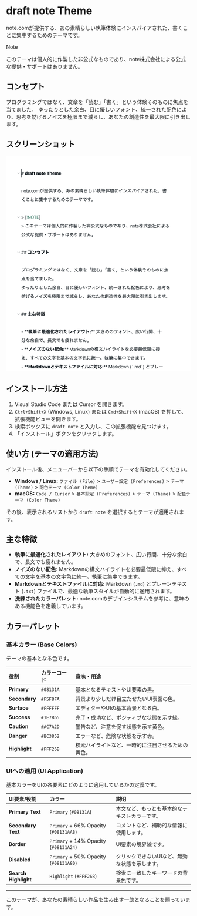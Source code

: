 # draft note Theme

note.comが提供する、あの素晴らしい執筆体験にインスパイアされた、書くことに集中するためのテーマです。

> [!NOTE]
> このテーマは個人的に作製した非公式なものであり、note株式会社による公式な提供・サポートはありません。

## コンセプト

プログラミングではなく、文章を「読む」「書く」という体験そのものに焦点を当てました。
ゆったりとした余白、目に優しいフォント、統一された配色により、思考を妨げるノイズを極限まで減らし、あなたの創造性を最大限に引き出します。

## スクリーンショット

![screenshot](./images/screenshot.png)

## インストール方法

1.  Visual Studio Code または Cursor を開きます。
2.  `Ctrl+Shift+X` (Windows, Linux) または `Cmd+Shift+X` (macOS) を押して、拡張機能ビューを開きます。
3.  検索ボックスに `draft note` と入力し、この拡張機能を見つけます。
4.  「インストール」ボタンをクリックします。

## 使い方 (テーマの適用方法)

インストール後、メニューバーから以下の手順でテーマを有効化してください。

-   **Windows / Linux:** `ファイル (File)` > `ユーザー設定 (Preferences)` > `テーマ (Theme)` > `配色テーマ (Color Theme)`
-   **macOS:** `Code / Cursor` > `基本設定 (Preferences)` > `テーマ (Theme)` > `配色テーマ (Color Theme)`

その後、表示されるリストから `draft note` を選択するとテーマが適用されます。

## 主な特徴

- **執筆に最適化されたレイアウト:** 大きめのフォント、広い行間、十分な余白で、長文でも疲れません。
- **ノイズのない配色:** Markdownの構文ハイライトを必要最低限に抑え、すべての文字を基本の文字色に統一。執筆に集中できます。
- **Markdownとテキストファイルに対応:** Markdown (`.md`) とプレーンテキスト (`.txt`) ファイルで、最適な執筆スタイルが自動的に適用されます。
- **洗練されたカラーパレット:** note.comのデザインシステムを参考に、意味のある機能色を定義しています。

## カラーパレット

### 基本カラー (Base Colors)

テーマの基本となる色です。

| 役割 | カラーコード | 意味・用途 |
| :--- | :--- | :--- |
| **Primary** | `#08131A` | 基本となるテキストやUI要素の黒。 |
| **Secondary** | `#F5F8FA` | 背景より少しだけ目立たせたいUI表面の色。 |
| **Surface** | `#FFFFFF` | エディターやUIの基本背景となる白。 |
| **Success** | `#1E7B65` | 完了・成功など、ポジティブな状態を示す緑。 |
| **Caution** | `#AC7A2D` | 警告など、注意を促す状態を示す黄色。 |
| **Danger** | `#BC3852` | エラーなど、危険な状態を示す赤。 |
| **Highlight** | `#FFF26B` | 検索ハイライトなど、一時的に注目させるための黄色。 |

### UIへの適用 (UI Application)

基本カラーをUIの各要素にどのように適用しているかの定義です。

| UI要素/役割 | カラー | 説明 |
| :--- | :--- | :--- |
| **Primary Text** | `Primary` (`#08131A`) | 本文など、もっとも基本的なテキストカラーです。 |
| **Secondary Text** | `Primary` + 66% Opacity (`#08131AA8`) | コメントなど、補助的な情報に使用します。 |
| **Border** | `Primary` + 14% Opacity (`#08131A24`) | UI要素の境界線です。 |
| **Disabled** | `Primary` + 50% Opacity (`#08131A80`) | クリックできないUIなど、無効な状態を示します。|
| **Search Highlight** | `Highlight` (`#FFF26B`) | 検索に一致したキーワードの背景色です。|

---

このテーマが、あなたの素晴らしい作品を生み出す一助となることを願っています。
